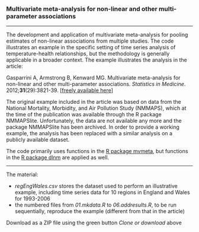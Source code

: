 ### Multivariate meta-analysis for non-linear and other multi-parameter associations

------------------------------------------------------------------------

The development and application of multivariate meta-analysis for pooling estimates of non-linear associations from multiple studies. The code illustrates an example in the specific setting of time series analysis of temperature-health relationships, but the methodology is generally applicable in a broader context. The example illustrates the analysis in the article:

Gasparrini A, Armstrong B, Kenward MG. Multivariate meta-analysis for non-linear and other multi-parameter associations. *Statistics in Medicine*. 2012;**31**(29):3821-39. [[freely available here](http://www.ag-myresearch.com/2012_gasparrini_statmed.html)]

The original example included in the article was based on data from the National Mortality, Morbidity, and Air Pollution Study (NMMAPS), which at the time of the publication was available through the R package NMMAPSlite. Unfortunately, the data are not available any more and the package NMMAPSlite has been archived. In order to provide a working example, the analysis has been replaced with a similar analysis on a publicly available dataset.

The code primarily uses functions in the [R package mvmeta](https://github.com/gasparrini/mvmeta), but functions in the [R package dlnm](https://github.com/gasparrini/dlnm) are applied as well.

------------------------------------------------------------------------

The material:

-   *regEngWales.csv* stores the dataset used to perform an illustrative example, including time series data for 10 regions in England and Wales for 1993-2006
-   the numbered files from *01.mkdata.R* to *06.addresults.R*, to be run sequentially, reproduce the example (different from that in the article)

Download as a ZIP file using the green button *Clone or download* above
